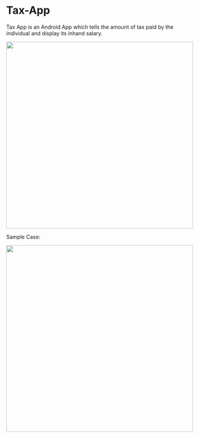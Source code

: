 # Tax-App
Tax App is an Android App which tells the amount of tax paid by the individual and display its inhand salary. 


<img src="https://user-images.githubusercontent.com/110735413/200158610-4ac400a3-8d55-4424-a653-3ffaac53d11a.png" height="500">

Sample Case:

<img src="https://user-images.githubusercontent.com/110735413/200158612-65882a7d-2b6d-40e1-9450-024ea9f2403f.png" height="500">
